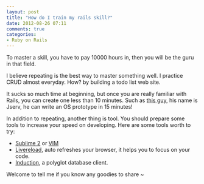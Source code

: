 ```yaml
---
layout: post
title: "How do I train my rails skill?"
date: 2012-08-26 07:11
comments: true
categories:
- Ruby on Rails
---
```

To master a skill, you have to pay 10000 hours in, then you will be the guru in that field.

I believe repeating is the best way to master something well. I practice CRUD almost everyday. How? by building a todo list web site.

It sucks so much time at beginning, but once you are really familiar with Rails, you can create one less than 10 minutes. Such as [this guy](http://www.youtube.com/watch?v=5aaHm9VImVE&t=4m0s), his name is Jserv, he can write an OS prototype in 15 minutes!

In addition to repeating, another thing is tool. You should prepare some tools to increase your speed on developing. Here are some tools worth to try:

- [Sublime 2](http://www.sublimetext.com/2) or [VIM](http://www.vim.org/)
- [Livereload](http://livereload.com/), auto refreshes your browser, it helps you to focus on your code.
- [Induction](http://inductionapp.com/), a polyglot database client.

Welcome to tell me if you know any goodies to share ~

